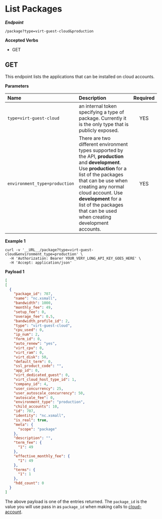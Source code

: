 # List Packages

***Endpoint***
```
/package?type=virt-guest-cloud&production
```

**Accepted Verbs**
- GET

## GET

This endpoint lists the applications that can be installed on cloud accounts.

__Parameters__

| Name | Description | Required |
| :--- | :--- | :---: |
| `type=virt-guest-cloud` | an internal token specifying a type of package. Currently it is the only type that is publicly exposed. | YES |
| `environment_type=production` | There are two different environment types supported by the API, **production** and **development**. Use **production** for a list of the packages that can be use when creating any normal cloud account. Use **development** for a list of the packages that can be used when creating development accounts. | YES |


__Example 1__
```shell
curl -v '__URL__/package?type=virt-guest-cloud&environment_type=production' \
  -H 'Authorization: Bearer YOUR_VERY_LONG_API_KEY_GOES_HERE' \
  -H 'Accept: application/json'

```

__Payload 1__
```json
[
[
  {
    "package_id": 707,
    "name": "nc.xsmall",
    "bandwidth": 1000,
    "monthly_fee": 49,
    "setup_fee": 0,
    "overage_fee": 0.5,
    "bandwidth_profile_id": 2,
    "type": "virt-guest-cloud",
    "cpu_used": 0,
    "ip_num": 2,
    "form_id": 0,
    "auto_renew": "yes",
    "virt_cpu": 0,
    "virt_ram": 0,
    "virt_disk": 50,
    "default_term": 0,
    "ssl_product_code": "",
    "app_id": 0,
    "virt_dedicated_guest": 0,
    "virt_cloud_host_type_id": 1,
    "company_id": 4,
    "user_concurrency": 25,
    "user_autoscale_concurrency": 50,
    "autoscale_fee": 0,
    "environment_type": "production",
    "child_accounts": 10,
    "id": 707,
    "identity": "nc.xsmall",
    "is_real": true,
    "meta": {
      "scope": "package"
    },
    "description": "",
    "term_fee": {
      "1": 49
    },
    "effective_monthly_fee": {
      "1": 49
    },
    "terms": {
      "1": 1
    },
    "hdd_count": 0
  }
]
```

The above payload is one of the entries returned.  The `package_id` is the value you will use pass in as `package_id` when making calls to [cloud-account](CloudAccount.md).